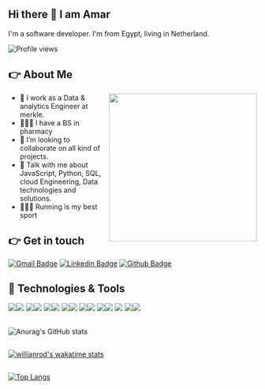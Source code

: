 ## Hi there 👋 I am Amar

I'm a software developer. I'm from Egypt, living in Netherland.

![Profile views](https://gpvc.arturio.dev/Amar-Mahdy)

## 👉 About Me
<img src="https://cdn.dribbble.com/users/720825/screenshots/3253310/slim-jim-_dribbble_-_800x600_.gif" width="300px" align="right" hight="180px">

- 🔭 I work as a Data & analytics Engineer at merkle.
- 👨🏼‍🎓 I have a BS in pharmacy
- 👯 I’m looking to collaborate on all kind of projects.
- 💬 Talk with me about JavaScript, Python, SQL, cloud Engineering, Data technologies and solutions.
- 🏃🏼‍♂️ Running is my best sport

## 👉 Get in touch 
[![Gmail Badge](https://img.shields.io/badge/-ammaradel805@gmail.com-c14438?style=flat&logo=Gmail&logoColor=white&link=mailto:ammaradel805@gmail.com)](mailto:ammaradel805@gmail.com) 
[![Linkedin Badge](https://img.shields.io/badge/-https://www.linkedin.com/in/amaribrahim55/-0072b1?style=flat&logo=Linkedin&logoColor=white&link=https://www.linkedin.com/in/https://www.linkedin.com/in/amaribrahim55//)](https://www.linkedin.com/in/https://www.linkedin.com/in/amaribrahim55//) [![Github Badge](https://img.shields.io/badge/-https://github.com/AmarMahdy-grey?style=flat&logo=github&logoColor=white&link=https://github.com/https://github.com/AmarMahdy/)](https://www.github.com/https://github.com/AmarMahdy/)

## 🔧 Technologies & Tools
<img src="https://img.icons8.com/color/48/000000/css3.png"/><img src="https://img.icons8.com/color/48/000000/html-5--v1.png"/>
<img src="https://img.icons8.com/color/48/000000/bootstrap.png"/><img src="https://img.icons8.com/color/48/000000/nodejs.png"/>
<img src="https://img.icons8.com/color/48/000000/javascript--v1.png"/><img src="https://img.icons8.com/officel/48/000000/mysql.png"/>
<img src="https://img.icons8.com/color/48/000000/python.png"/><img src="https://img.icons8.com/color/48/000000/html-5--v1.png"/>
<img src="https://img.icons8.com/color/48/000000/sql.png"/><img src="https://img.icons8.com/color/48/000000/html-5--v1.png"/>
<img src="https://img.icons8.com/color/48/000000/mongodb.png"/><img src="https://img.icons8.com/officel/48/000000/react.png"/>
<img src="https://img.icons8.com/color-glass/48/000000/github.png"/>
<img src="https://img.icons8.com/color/48/000000/cloud.png"/><img src="https://img.icons8.com/color/48/000000/html-5--v1.png"/>

## 
![Anurag's GitHub stats](https://github-readme-stats.vercel.app/api?username=Amar-Mahdy&show_icons=true&theme=radical)  
##
[![willianrod's wakatime stats](https://github-readme-stats.vercel.app/api/wakatime?username=amar_mahdy&show_icons=true&theme=radical)](https://github.com/anuraghazra/github-readme-stats)

##
[![Top Langs](https://github-readme-stats.vercel.app/api/top-langs/?username=Amar-Mahdy&theme=radical)](https://github.com/anuraghazra/github-readme-stats)



